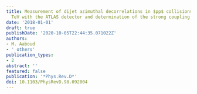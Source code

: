 ```yaml
---
title: Measurement of dijet azimuthal decorrelations in $pp$ collisions at $sqrts=8$
  TeV with the ATLAS detector and determination of the strong coupling
date: '2018-01-01'
draft: true
publishDate: '2020-10-05T22:44:35.071022Z'
authors:
- M. Aaboud
- ' others'
publication_types:
- 2
abstract: ''
featured: false
publication: '*Phys.Rev.D*'
doi: 10.1103/PhysRevD.98.092004
---
```


